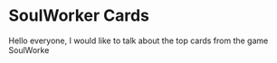 # SoulWorker Cards
Hello everyone, I would like to talk about the top cards from the game SoulWorke

